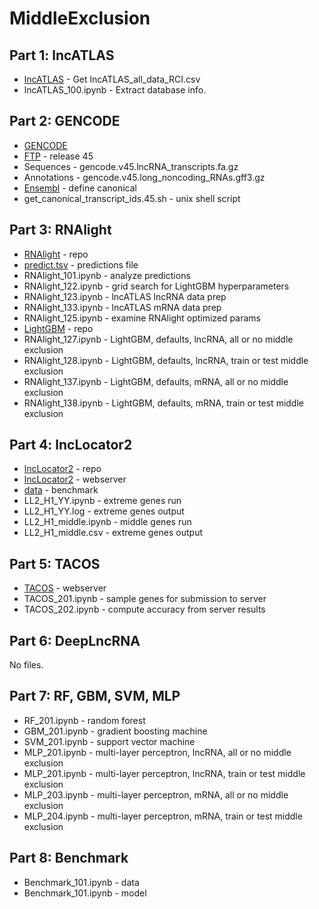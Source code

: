 # MiddleExclusion
## Part 1: lncATLAS
* [lncATLAS](https://lncatlas.crg.eu/) - Get lncATLAS_all_data_RCI.csv
* lncATLAS_100.ipynb - Extract database info.

## Part 2: GENCODE
* [GENCODE](https://www.gencodegenes.org/)
* [FTP](https://ftp.ebi.ac.uk/pub/databases/gencode/Gencode_human) - release 45
* Sequences - gencode.v45.lncRNA_transcripts.fa.gz
* Annotations - gencode.v45.long_noncoding_RNAs.gff3.gz
* [Ensembl](https://useast.ensembl.org/info/genome/genebuild/canonical.html) - define canonical
* get_canonical_transcript_ids.45.sh - unix shell script

## Part 3: RNAlight
* [RNAlight](https://github.com/YangLab/RNAlight) - repo
* [predict.tsv](https://github.com/YangLab/RNAlight/blob/main/Light_score_diverse_RNA/lncRNA_whole_genome/Whole_genome_lncRNA_predict_df.tsv) - predictions file
* RNAlight_101.ipynb - analyze predictions
* RNAlight_122.ipynb - grid search for LightGBM hyperparameters
* RNAlight_123.ipynb - lncATLAS lncRNA data prep
* RNAlight_133.ipynb - lncATLAS mRNA data prep
* RNAlight_125.ipynb - examine RNAlight optimized params
* [LightGBM](https://github.com/microsoft/LightGBM) - repo
* RNAlight_127.ipynb - LightGBM, defaults, lncRNA, all or no middle exclusion
* RNAlight_128.ipynb - LightGBM, defaults, lncRNA, train or test middle exclusion
* RNAlight_137.ipynb - LightGBM, defaults, mRNA, all or no middle exclusion
* RNAlight_138.ipynb - LightGBM, defaults, mRNA, train or test middle exclusion

## Part 4: lncLocator2
* [lncLocator2](https://github.com/Yang-J-LIN/lncLocator2) - repo
* [lncLocator2](http://www.csbio.sjtu.edu.cn/bioinf/lncLocator2/) - webserver
* [data](http://www.csbio.sjtu.edu.cn/bioinf/lncLocator2/Data.htm) - benchmark
* LL2_H1_YY.ipynb - extreme genes run
* LL2_H1_YY.log - extreme genes output
* LL2_H1_middle.ipynb - middle genes run
* LL2_H1_middle.csv - extreme genes output

## Part 5: TACOS
* [TACOS](https://balalab-skku.org/TACOS) - webserver
* TACOS_201.ipynb - sample genes for submission to server
* TACOS_202.ipynb - compute accuracy from server results

## Part 6: DeepLncRNA
No files.

## Part 7: RF, GBM, SVM, MLP
* RF_201.ipynb - random forest
* GBM_201.ipynb - gradient boosting machine
* SVM_201.ipynb - support vector machine
* MLP_201.ipynb - multi-layer perceptron, lncRNA, all or no middle exclusion
* MLP_201.ipynb - multi-layer perceptron, lncRNA, train or test middle exclusion
* MLP_203.ipynb - multi-layer perceptron, mRNA, all or no middle exclusion
* MLP_204.ipynb - multi-layer perceptron, mRNA, train or test middle exclusion

## Part 8: Benchmark
* Benchmark_101.ipynb - data
* Benchmark_101.ipynb - model
